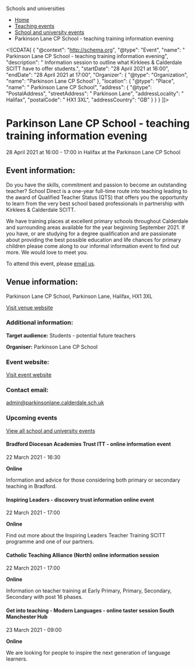Schools and universities

*   [Home](/)
*   [Teaching events](/teaching-events)
*   [School and university events](/teaching-events/training-provider-events)
*   Parkinson Lane CP School - teaching training information evening

<!\[CDATA\[ { "@context": "http://schema.org", "@type": "Event", "name": " Parkinson Lane CP School - teaching training information evening", "description": " Information session to outline what Kirklees &amp; Calderdale SCITT have to offer students.", "startDate": "28 April 2021 at 16:00", "endDate": "28 April 2021 at 17:00", "Organizer": { "@type": "Organization", "name": "Parkinson Lane CP School" }, "location": { "@type": "Place", "name": " Parkinson Lane CP School", "address": { "@type": "PostalAddress", "streetAddress": " Parkinson Lane", "addressLocality": " Halifax", "postalCode": " HX1 3XL", "addressCountry": "GB" } } } \]\]>

Parkinson Lane CP School - teaching training information evening
================================================================

28 April 2021 at 16:00 - 17:00 in Halifax at the Parkinson Lane CP School

Event information:
------------------

Do you have the skills, commitment and passion to become an outstanding teacher? School Direct is a one-year full-time route into teaching leading to the award of Qualified Teacher Status (QTS) that offers you the opportunity to learn from the very best school based professionals in partnership with Kirklees & Calderdale SCITT.

We have training places at excellent primary schools throughout Calderdale and surrounding areas available for the year beginning September 2021. If you have, or are studying for a degree qualification and are passionate about providing the best possible education and life chances for primary children please come along to our informal information event to find out more. We would love to meet you.

To attend this event, please [email us](mailto:admin@parkinsonlane.calderdale.sch.uk).

Venue information:
------------------

Parkinson Lane CP School, Parkinson Lane, Halifax, HX1 3XL

[Visit venue website](https://www.parkinsonlane.com/ "Parkinson Lane CP School")

### Additional information:

**Target audience:** Students - potential future teachers

**Organiser:** Parkinson Lane CP School

### Event website:

[Visit event website](https://www.parkinsonlane.com/)

### Contact email:

[admin@parkinsonlane.calderdale.sch.uk](mailto:admin@parkinsonlane.calderdale.sch.uk)

### Upcoming events

[View all school and university events](/teaching-events/training-provider-events)

[](/teaching-events/training-provider-events/210322-bradford-diocesan-academies-trust-itt-online-information-event)

#### Bradford Diocesan Academies Trust ITT - online information event

22 March 2021 - 16:30

**Online**

Information and advice for those considering both primary or secondary teaching in Bradford.

[](/teaching-events/training-provider-events/210322-inspiring-leaders-discovery-trust-information-online-event)

#### Inspiring Leaders - discovery trust information online event

22 March 2021 - 17:00

**Online**

Find out more about the Inspiring Leaders Teacher Training SCITT programme and one of our partners.

[](/teaching-events/training-provider-events/210322-catholic-teaching-alliance-north-online-information-session)

#### Catholic Teaching Alliance (North) online information session

22 March 2021 - 17:00

**Online**

Information on teacher training at Early Primary, Primary, Secondary, Secondary with post 16 phases.

[](/teaching-events/training-provider-events/210323-get-into-teaching-modern-languages-online-taster-session-south-manchester-hub)

#### Get into teaching - Modern Languages - online taster session South Manchester Hub

23 March 2021 - 09:00

**Online**

We are looking for people to inspire the next generation of language learners.